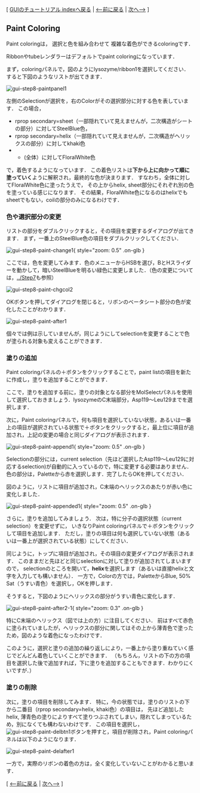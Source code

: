 [ [GUIのチュートリアル indexへ戻る](../../../Documents/GUIのチュートリアル(CueMol2)/) |
[&lt;--前に戻る](../../../Documents/GUIのチュートリアル(CueMol2)/Step7) |
[次へ--&gt;](../../../Documents/GUIのチュートリアル(CueMol2)/Step9) ]

## Paint Coloring
Paint coloringは，
選択と色を組み合わせて
複雑な着色ができるcoloringです．

Ribbonやtubeレンダラーはデフォルトでpaint coloringになっています．

まず，coloringパネルで，図のようにlysozyme/ribbon1を選択してください．
すると下図のようなリストが出てきます．


![gui-step8-paintpanel1](../../../assets/images/Documents/GUIのチュートリアル(CueMol2)/Step8/gui-step8-paintpanel1.png)


左側のSelectionが選択を，右のColorがその選択部分に対する色を表しています．
この場合，
*  rprop secondary=sheet（一部隠れていて見えませんが，二次構造がシートの部分）に対してSteelBlue色，
*  rprop secondary=helix（一部隠れていて見えませんが，二次構造がヘリックスの部分）に対してkhaki色
*  * (全体）に対してFloralWhite色

で，着色するようになっています．
この着色リストは**下から上に向かって順に塗っていく**ように解釈され，最終的な色が決まります．
すなわち，全体に対してFloralWhite色に塗ったうえで，
その上からhelix, sheet部分にそれぞれ別の色を塗っている感じになります．
その結果，FloralWhite色になるのはhelixでもsheetでもない，coilの部分のみになるわけです．

### 色や選択部分の変更
リストの部分をダブルクリックすると，その項目を変更するダイアログが出てきます．
まず，一番上のSteelBlue色の項目をダブルクリックしてください．

![gui-step8-paint-change1](../../../assets/images/Documents/GUIのチュートリアル(CueMol2)/Step8/gui-step8-paint-change1.png){ style="zoom: 0.5" .on-glb }

ここでは，色を変更してみます．色のメニューからHSBを選び，BとHスライダーを動かして，暗いSteelBlueを明るい緑色に変更しました．（色の変更については，[../Step7](../../../Documents/GUIのチュートリアル(CueMol2)/Step7)も参照）

![gui-step8-paint-chgcol2](../../../assets/images/Documents/GUIのチュートリアル(CueMol2)/Step8/gui-step8-paint-chgcol2.png)

OKボタンを押してダイアログを閉じると，リボンのベータシート部分の色が変化したことがわかります．

![gui-step8-paint-after1](../../../assets/images/Documents/GUIのチュートリアル(CueMol2)/Step8/gui-step8-paint-after1.png)

個々では例は示していませんが，同じようにしてselectionを変更することで色が塗られる対象も変えることができます．

### 塗りの追加
Paint coloringパネルの＋ボタンをクリックすることで，paint listの項目を新たに作成し，塗りを追加することができます．

ここで，塗りを追加する前に，塗りの対象となる部分をMolSelectパネルを使用して選択しておきましょう．lysozymeのC末端部分，Asp119〜Leu129までを選択します．

次に，Paint coloringパネルで，何も項目を選択していない状態，あるいは一番上の項目が選択されている状態で＋ボタンをクリックすると，最上位に項目が追加され，上記の変更の場合と同じダイアログが表示されます．

![gui-step8-paint-append1](../../../assets/images/Documents/GUIのチュートリアル(CueMol2)/Step8/gui-step8-paint-append1.png){ style="zoom: 0.5" .on-glb }

Selectionの部分には，current selection（先ほど選択したAsp119〜Leu129に対応するselection)が自動的に入っているので，特に変更する必要はありません．
色の部分は，Paletteから赤を選択します．完了したらOKを押してください．

図のように，リストに項目が追加され，C末端のヘリックスのあたりが赤い色に変化しました．

![gui-step8-paint-appended1](../../../assets/images/Documents/GUIのチュートリアル(CueMol2)/Step8/gui-step8-paint-appended1.png){ style="zoom: 0.5" .on-glb }


さらに，塗りを追加してみましょう．
次は，特に分子の選択状態（current selection）を変更せずに，
いきなりPaint coloringパネルで＋ボタンをクリックして項目を追加します．
ただし，塗りの項目は何も選択していない状態（あるいは一番上が選択されている状態）にしてください．

同じように，トップに項目が追加され，その項目の変更ダイアログが表示されます．
このままだと先ほどと同じselectionに対して塗りが追加されてしまいますので，
selectionのところを開いて，**helix**を選択します（あるいは直接helixと文字を入力しても構いません）．
一方で，Colorの方では，PaletteからBlue, 50% Sat（うすい青色）を選択し，OKを押します．

そうすると，下図のようにヘリックスの部分がうすい青色に変化します．

![gui-step8-paint-after2-1](../../../assets/images/Documents/GUIのチュートリアル(CueMol2)/Step8/gui-step8-paint-after2-1.png){ style="zoom: 0.3" .on-glb }

特にC末端のヘリックス（図では上の方）に注目してください．
前はすべて赤色に塗られていましたが，ヘリックスの部分に関してはその上から薄青色で塗ったため，図のような着色になったわけです．

このように，選択と塗りの追加の繰り返しにより，一番上から塗り重ねていく感じでどんどん着色していくことができます．
（もちろん，リストの下の方の項目を選択した後で追加すれば，下に塗りを追加することもできます．わかりにくいですが．）

### 塗りの削除

次に，塗りの項目を削除してみます．
特に，今の状態では，塗りのリストの下から二番目（rprop secondary=helix, khaki色）の項目は，
先ほど追加したhelix, 薄青色の塗りによりすべて塗りつぶされてしまい，隠れてしまっているため，別になくても構わないわけです．
この項目を選択し，![gui-step8-paint-delbtn1](../../../assets/images/Documents/GUIのチュートリアル(CueMol2)/Step8/gui-step8-paint-delbtn1.png)ボタンを押すと，項目が削除され，Paint coloringパネルは以下のようになります．

![gui-step8-paint-delafter1](../../../assets/images/Documents/GUIのチュートリアル(CueMol2)/Step8/gui-step8-paint-delafter1.png)

一方で，実際のリボンの着色の方は，全く変化していないことがわかると思います．

[ [&lt;--前に戻る](../../../Documents/GUIのチュートリアル(CueMol2)/Step7) |
[次へ--&gt;](../../../Documents/GUIのチュートリアル(CueMol2)/Step9) ]